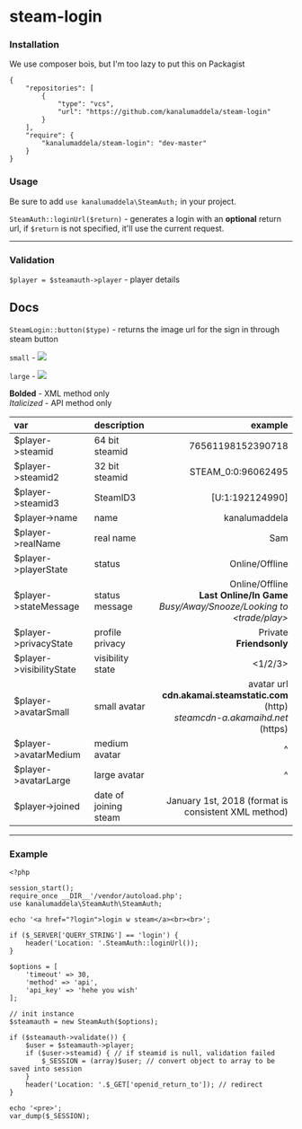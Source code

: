# steam-login

### Installation
We use composer bois, but I'm too lazy to put this on Packagist
```
{
    "repositories": [
        {
            "type": "vcs",
            "url": "https://github.com/kanalumaddela/steam-login"
        }
    ],
    "require": {
        "kanalumaddela/steam-login": "dev-master"
    }
}
```

### Usage
Be sure to add `use kanalumaddela\SteamAuth;` in your project.

`SteamAuth::loginUrl($return)` - generates a login with an **optional** return url, if `$return` is not specified, it'll use the current request.

---

### Validation

`$player = $steamauth->player` - player details

## Docs

`SteamLogin::button($type)` - returns the image url for the sign in through steam button  

`small` - ![](https://steamcommunity-a.akamaihd.net/public/images/signinthroughsteam/sits_01.png)
 
`large` - ![](https://steamcommunity-a.akamaihd.net/public/images/signinthroughsteam/sits_02.png)

**Bolded** - XML method only  
*Italicized* - API method only

| var                      | description           | example |
| :---                     | :---                  | ---: |
| $player->steamid         | 64 bit steamid        | 76561198152390718 |
| $player->steamid2        | 32 bit steamid        | STEAM_0:0:96062495 |
| $player->steamid3        | SteamID3              | [U:1:192124990] |
| $player->name            | name                  | kanalumaddela |
| $player->realName        | real name             | Sam |
| $player->playerState     | status                | Online/Offline |
| $player->stateMessage    | status message        | Online/Offline <br> **Last Online/In Game <game>** <br> *Busy/Away/Snooze/Looking to <trade/play>* |
| $player->privacyState    | profile privacy       | Private <br> **Friendsonly** |
| $player->visibilityState | visibility state      | <1/2/3> |
| $player->avatarSmall     | small avatar          | avatar url <br> **cdn.akamai.steamstatic.com** (http) <br> *steamcdn-a.akamaihd.net* (https) |
| $player->avatarMedium    | medium avatar         | ^ |
| $player->avatarLarge     | large avatar          | ^ |
| $player->joined          | date of joining steam | January 1st, 2018 (format is consistent XML method) |
---

### Example
```
<?php

session_start();
require_once __DIR__'/vendor/autoload.php';
use kanalumaddela\SteamAuth\SteamAuth;

echo '<a href="?login">login w steam</a><br><br>';

if ($_SERVER['QUERY_STRING'] == 'login') {
	header('Location: '.SteamAuth::loginUrl());
}

$options = [
	'timeout' => 30,
	'method' => 'api',
	'api_key' => 'hehe you wish'
];

// init instance
$steamauth = new SteamAuth($options);

if ($steamauth->validate()) {
    $user = $steamauth->player;
	if ($user->steamid) { // if steamid is null, validation failed
		$_SESSION = (array)$user; // convert object to array to be saved into session
	}
	header('Location: '.$_GET['openid_return_to']); // redirect 
}

echo '<pre>';
var_dump($_SESSION);

```
